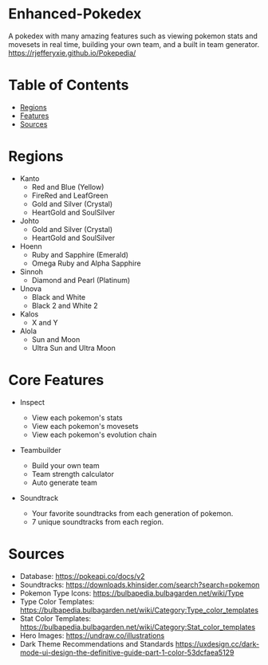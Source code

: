 # Enhanced-Pokedex
A pokedex with many amazing features such as viewing pokemon stats and movesets in real time, building your own team, and a built in team generator.
https://rjefferyxie.github.io/Pokepedia/

# Table of Contents
* [Regions](#regions)
* [Features](#features)
* [Sources](#sources)

# Regions <a name="regions"></a>

* Kanto 
   * Red and Blue (Yellow)
   * FireRed and LeafGreen
   * Gold and Silver (Crystal)
   * HeartGold and SoulSilver
* Johto
   * Gold and Silver (Crystal)
   * HeartGold and SoulSilver
* Hoenn
   * Ruby and Sapphire (Emerald)
   * Omega Ruby and Alpha Sapphire
* Sinnoh
   * Diamond and Pearl (Platinum)
* Unova
   * Black and White
   * Black 2 and White 2 
* Kalos
   * X and Y
* Alola
   * Sun and Moon
   * Ultra Sun and Ultra Moon


# Core Features <a name="features"></a>

* Inspect 
    * View each pokemon's stats
    * View each pokemon's movesets
    * View each pokemon's evolution chain

* Teambuilder
    * Build your own team
    * Team strength calculator
    * Auto generate team

* Soundtrack
    * Your favorite soundtracks from each generation of pokemon.
    * 7 unique soundtracks from each region.

# Sources <a name="sources"></a>
* Database: https://pokeapi.co/docs/v2
* Soundtracks: https://downloads.khinsider.com/search?search=pokemon
* Pokemon Type Icons: https://bulbapedia.bulbagarden.net/wiki/Type
* Type Color Templates: https://bulbapedia.bulbagarden.net/wiki/Category:Type_color_templates
* Stat Color Templates: https://bulbapedia.bulbagarden.net/wiki/Category:Stat_color_templates
* Hero Images: https://undraw.co/illustrations
* Dark Theme Recommendations and Standards https://uxdesign.cc/dark-mode-ui-design-the-definitive-guide-part-1-color-53dcfaea5129
